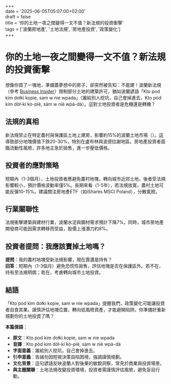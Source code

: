 +++  
date = '2025-06-05T05:07:00+02:00'  
draft = false  
title = '你的土地一夜之間變得一文不值？新法規的投資衝擊'  
tags = ['波蘭房地產', '土地法規', '房地產投資', '政策變化']  
+++

# 你的土地一夜之間變得一文不值？新法規的投資衝擊

想像你買了一塊地，準備蓋夢想中的房子，卻突然被告知：不能建！波蘭新法規（參考 [Business Insider](https://businessinsider.com.pl/prawo/zmiany-dla-wlascicieli-dzialek-nowe-przepisy-weszly-w-zycie/j4gpemz)）限制部分土地的建築許可，猶如波蘭諺語「Kto pod kim dołki kopie, sam w nie wpada」（誰給別人挖坑，自己會掉進去，Kto pòd kim dòł-ki kò-piè, sàm w niè wpà-dà）。這對土地投資者是危機還是轉機？

## 法規的真相
新法規禁止在特定農村與保護區土地上建房，影響約15%的波蘭土地市場（）。這導致部分地塊價值下跌20-30%，特別在盧布林與波德拉謝地區。房地產投資者面臨流動性風險，許多地主急於拋售，進一步壓低價格。

## 投資者的應對策略
短期內（1-3個月），土地投資者應避免農村地塊，轉向城市近郊土地，後者受法規影響較小，預計價格波動率僅5%。長期來看（1-5年），若法規放寬，農村土地可能反彈10-15%。建議關注房地產ETF（如iShares MSCI Poland），分散風險。

## 行業關聯性
法規衝擊建築與建材行業，波蘭水泥與鋼材需求預計下降7%。同時，城市房地產開發商可能因需求轉移而受益，股價上漲潛力約8%。

## 投資者提問：我應該賣掉土地嗎？
**提問**：我的農村地塊受新法規影響，現在賣還是持有？  
**回答**：短期內（1-3個月）避免恐慌性拋售，評估地塊是否在保護區外。若不在，持有至法規明朗；若在，考慮轉向城市土地投資。

## 結語
「Kto pod kim dołki kopie, sam w nie wpada」提醒我們，政策變化可能讓投資者自食其果。謹慎評估地塊位置，轉向低風險資產，才能避開陷阱。你準備好重新規劃你的土地投資了嗎？

**本篇俚語**：  
- **原文**：Kto pod kim dołki kopie, sam w nie wpada  
- **音譯**：Kto pòd kim dòł-ki kò-piè, sàm w niè wpà-dà  
- **字面意義**：誰給別人挖坑，自己會掉進去。  
- **引申意義**：告誡勿因短視決策自陷困境，強調謹慎規劃。  
- **文化背景**：這句諺語反映波蘭人對後果的敏銳洞察，常見於商業與投資場景。  
- **與主題關聯**：土地法規改變投資環境，投資者需謹慎評估風險，避免盲目行動。